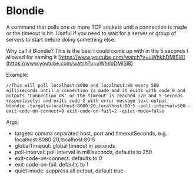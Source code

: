 # Blondie

A command that polls one or more TCP sockets until a connection is made or the timeout is hit.  Useful if you need to wait for a server or group of servers to start before doing something else.

Why call it Blondie? This is the best I could come up with in the 5 seconds I allowed for naming it [https://www.youtube.com/watch?v=uWhkbDMISl8](https://www.youtube.com/watch?v=uWhkbDMISl8)

Example:

```
//This will poll localhost:8080 and localhost:80 every 500 milliseconds until a connection is made and it exits with code 0 and outputs 'Connection OK' or the timeout is reached (20 and 5 seconds respectively) and exits code 2 with error message text output
blondie -targets=localhost:8080:20,localhost:80:5 -poll-interval=500 -exit-code-on-connect=0 exit-code-on-fail=2 -quiet-mode=false
```

Args:

* targets: comma separated host, port and timeoutSeconds, e.g. localhost:8080:20,localhost:80:5
* globalTimeout: global timeout in seconds
* poll-interval: poll interval in milliseconds, defaults to 250
* exit-code-on-connect: defaults to 0
* exit-code-on-fail: defaults to 1
* quiet-mode: suppress all output, default true

 
